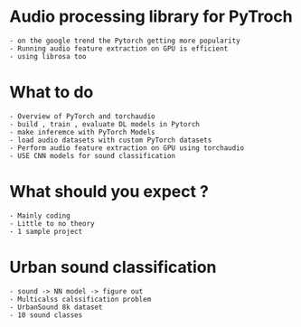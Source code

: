 # Audio processing library for PyTroch
    - on the google trend the Pytorch getting more popularity
    - Running audio feature extraction on GPU is efficient
    - using librosa too 

# What to do 
    - Overview of PyTorch and torchaudio
    - build , train , evaluate DL models in Pytorch
    - make inferemce with PyTorch Models
    - load audio datasets with custom PyTorch datasets
    - Perform audio feature extraction on GPU using torchaudio
    - USE CNN models for sound classification

# What should you expect ? 
    - Mainly coding
    - Little to no theory
    - 1 sample project

# Urban sound classification
    - sound -> NN model -> figure out 
    - Multicalss calssification problem
    - UrbanSound 8k dataset
    - 10 sound classes
